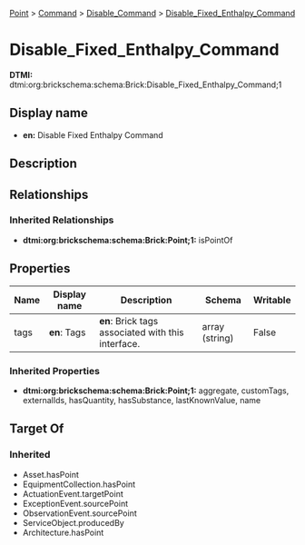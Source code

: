 [Point](../../Point.md) > [Command](../Command.md) > [Disable_Command](Disable_Command.md) > [Disable_Fixed_Enthalpy_Command](.)
# Disable_Fixed_Enthalpy_Command
**DTMI:** dtmi:org:brickschema:schema:Brick:Disable_Fixed_Enthalpy_Command;1
## Display name
- **en:** Disable Fixed Enthalpy Command
## Description
## Relationships
### Inherited Relationships
* **dtmi:org:brickschema:schema:Brick:Point;1:** isPointOf
## Properties
|Name|Display name|Description|Schema|Writable|
|-|-|-|-|-|
|tags|**en**: Tags|**en**: Brick tags associated with this interface.|array (string)|False|
### Inherited Properties
* **dtmi:org:brickschema:schema:Brick:Point;1:** aggregate, customTags, externalIds, hasQuantity, hasSubstance, lastKnownValue, name
## Target Of
### Inherited
* Asset.hasPoint
* EquipmentCollection.hasPoint
* ActuationEvent.targetPoint
* ExceptionEvent.sourcePoint
* ObservationEvent.sourcePoint
* ServiceObject.producedBy
* Architecture.hasPoint

